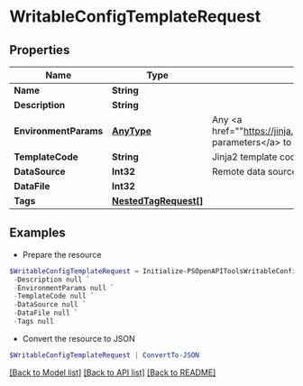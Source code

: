 # WritableConfigTemplateRequest
## Properties

Name | Type | Description | Notes
------------ | ------------- | ------------- | -------------
**Name** | **String** |  | 
**Description** | **String** |  | [optional] 
**EnvironmentParams** | [**AnyType**](.md) | Any &lt;a href&#x3D;&quot;&quot;https://jinja.palletsprojects.com/en/3.1.x/api/#jinja2.Environment&quot;&quot;&gt;additional parameters&lt;/a&gt; to pass when constructing the Jinja2 environment. | [optional] 
**TemplateCode** | **String** | Jinja2 template code. | 
**DataSource** | **Int32** | Remote data source | [optional] 
**DataFile** | **Int32** |  | [optional] 
**Tags** | [**NestedTagRequest[]**](NestedTagRequest.md) |  | [optional] 

## Examples

- Prepare the resource
```powershell
$WritableConfigTemplateRequest = Initialize-PSOpenAPIToolsWritableConfigTemplateRequest  -Name null `
 -Description null `
 -EnvironmentParams null `
 -TemplateCode null `
 -DataSource null `
 -DataFile null `
 -Tags null
```

- Convert the resource to JSON
```powershell
$WritableConfigTemplateRequest | ConvertTo-JSON
```

[[Back to Model list]](../README.md#documentation-for-models) [[Back to API list]](../README.md#documentation-for-api-endpoints) [[Back to README]](../README.md)

